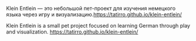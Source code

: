 Klein Entlein — это небольшой пет-проект для изучения немецкого языка через игру и визуализацию.https://tatirro.github.io/klein-entlein/


Klein Entlein is a small pet project focused on learning German through play and visualization. https://tatirro.github.io/klein-entlein/
